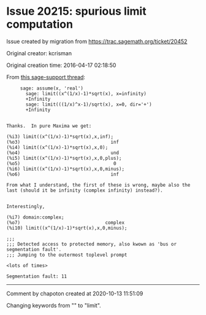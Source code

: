 # Issue 20215: spurious limit computation

Issue created by migration from https://trac.sagemath.org/ticket/20452

Original creator: kcrisman

Original creation time: 2016-04-17 02:18:50

From [this sage-support thread](https://groups.google.com/forum/#!topic/sage-support/REsP6kXgMwM):

```
     sage: assume(x, 'real')
       sage: limit((x^(1/x)-1)*sqrt(x), x=infinity)
       +Infinity
       sage: limit(((1/x)^x-1)/sqrt(x), x=0, dir='+')
       +Infinity


Thanks.  In pure Maxima we get:

(%i3) limit((x^(1/x)-1)*sqrt(x),x,inf);
(%o3)                                 inf
(%i4) limit((x^(1/x)-1)*sqrt(x),x,0);
(%o4)                                 und
(%i5) limit((x^(1/x)-1)*sqrt(x),x,0,plus);
(%o5)                                  0
(%i6) limit((x^(1/x)-1)*sqrt(x),x,0,minus);
(%o6)                                 inf

From what I understand, the first of these is wrong, maybe also the last (should it be infinity (complex infinity) instead?).


Interestingly,

(%i7) domain:complex;
(%o7)                               complex
(%i10) limit((x^(1/x)-1)*sqrt(x),x,0,minus);

;;;
;;; Detected access to protected memory, also kwown as 'bus or segmentation fault'.
;;; Jumping to the outermost toplevel prompt

<lots of times>

Segmentation fault: 11
```



---

Comment by chapoton created at 2020-10-13 11:51:09

Changing keywords from "" to "limit".
